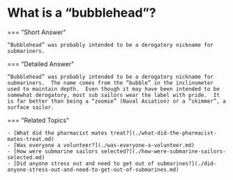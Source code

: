 # What is a “bubblehead”?


=== "Short Answer"

    “Bubblehead” was probably intended to be a derogatory nickname for submariners.
=== "Detailed Answer"

    “Bubblehead” was probably intended to be a derogatory nickname for submariners.  The name comes from the “bubble” in the inclinometer used to maintain depth.  Even though it may have been intended to be somewhat derogatory, most sub sailors wear the label with pride.  It is far better than being a “zoomie” (Naval Aviation) or a “skimmer”, a surface sailor.
=== "Related Topics"

    - [What did the pharmacist mates treat?](./what-did-the-pharmacist-mates-treat.md)
    - [Was everyone a volunteer?](./was-everyone-a-volunteer.md)
    - [How were submarine sailors selected?](./how-were-submarine-sailors-selected.md)
    - [Did anyone stress out and need to get out of submarines?](./did-anyone-stress-out-and-need-to-get-out-of-submarines.md)
